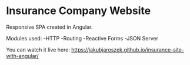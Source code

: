 # Insurance Company Website

Responsive SPA created in Angular.

Modules used:
-HTTP
-Routing
-Reactive Forms
-JSON Server

You can watch it live here: https://jakubjaroszek.github.io/insurance-site-with-angular/

